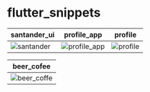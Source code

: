 # flutter_snippets
 
 | santander_ui | profile_app | profile |
 | --- | --- | --- |
 | ![santander](https://github.com/gotneb/flutter_snippets/blob/main/screenshots/santander_ui.png) | ![profile_app](https://github.com/gotneb/flutter_snippets/blob/main/screenshots/profile_app.png) | ![profile](https://github.com/gotneb/flutter_snippets/blob/main/screenshots/profile.png) |
 
 | beer_cofee |
 | -- |
 | ![beer_coffe](https://github.com/gotneb/flutter_snippets/blob/main/screenshots/beer_coffe.png) |
 
